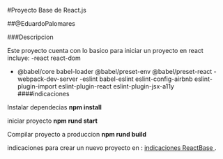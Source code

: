 #Proyecto Base de React.js

##@EduardoPalomares

###Descripcion 

Este proyecto cuenta con lo basico para iniciar un proyecto en react
incluye:
 -react react-dom
 - @babel/core babel-loader @babel/preset-env @babel/preset-react
 -webpack-dev-server
 -eslint babel-eslint eslint-config-airbnb eslint-plugin-import eslint-plugin-react eslint-plugin-jsx-a11y
####indicaciones

Instalar dependecias 
**npm install**

iniciar proyecto
**npm rund start**

Compilar proyecto a produccion
**npm rund build**


indicaciones para crear un nuevo proyecto en : [indicaciones ReactBase ](https://gist.github.com/EduardoPalomares/1508f5ab20755e7044fcfd81cda1648a).

